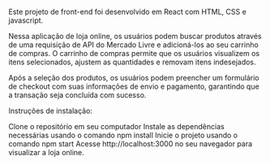 Este projeto de front-end foi desenvolvido em React com HTML, CSS e javascript. 

Nessa aplicação de loja online, os usuários podem buscar produtos através de uma requisição de API do Mercado Livre e adicioná-los ao seu carrinho de compras. O carrinho de compras permite que os usuários visualizem os itens selecionados, ajustem as quantidades e removam itens indesejados.

Após a seleção dos produtos, os usuários podem preencher um formulário de checkout com suas informações de envio e pagamento, garantindo que a transação seja concluída com sucesso.

Instruções de instalação:

Clone o repositório em seu computador
Instale as dependências necessárias usando o comando npm install
Inicie o projeto usando o comando npm start
Acesse http://localhost:3000 no seu navegador para visualizar a loja online.
